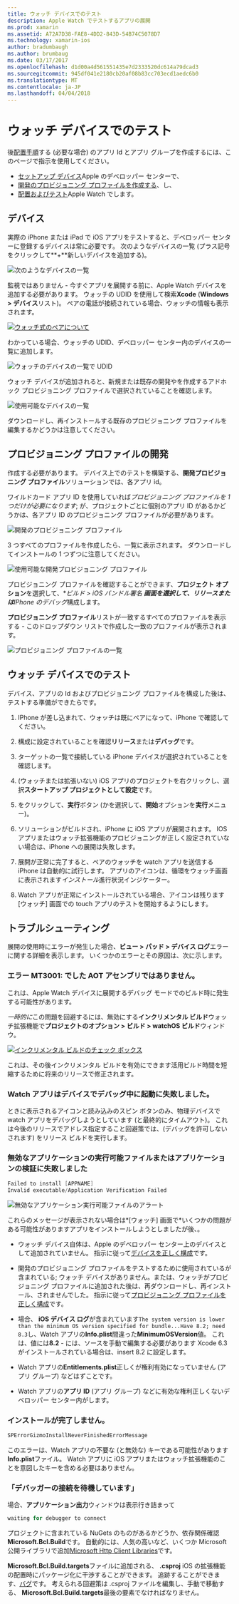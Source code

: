 ```yaml
---
title: ウォッチ デバイスでのテスト
description: Apple Watch でテストするアプリの展開
ms.prod: xamarin
ms.assetid: A72A7D38-FAE8-4DD2-843D-54B74C5078D7
ms.technology: xamarin-ios
author: bradumbaugh
ms.author: brumbaug
ms.date: 03/17/2017
ms.openlocfilehash: d1d00a4d561551435e7d2333520dc614a79dcad3
ms.sourcegitcommit: 945df041e2180cb20af08b83cc703ecd1aedc6b0
ms.translationtype: MT
ms.contentlocale: ja-JP
ms.lasthandoff: 04/04/2018
---
```

# <a name="testing-on-watch-devices"></a>ウォッチ デバイスでのテスト

後[配置手順](~/ios/watchos/deploy-test/index.md)する (必要な場合) のアプリ Id とアプリ グループを作成するには、このページで指示を使用してください。

- [セットアップ デバイス](#devices)Apple のデベロッパー センターで、
- [開発のプロビジョニング プロファイルを作成する](#profiles)、し、
- [配置およびテスト](#testing)Apple Watch でします。

<a name="devices" />

## <a name="devices"></a>デバイス

実際の iPhone または iPad で iOS アプリをテストすると、デベロッパー センターに登録するデバイスは常に必要です。 次のようなデバイスの一覧 (プラス記号をクリックして**+**新しいデバイスを追加する)。

![](device-images/devices-sml.png "次のようなデバイスの一覧")

監視ではありません - 今すぐアプリを展開する前に、Apple Watch デバイスを追加する必要があります。 ウォッチの UDID を使用して検索**Xcode** (**Windows > デバイス**リスト)。 ペアの電話が接続されている場合、ウォッチの情報も表示されます。

[![](device-images/xcode-devices-sml.png "ウォッチ式のペアについて")](device-images/xcode-devices.png#lightbox)

わかっている場合、ウォッチの UDID、デベロッパー センター内のデバイスの一覧に追加します。

![](device-images/devices-watch-sml.png "ウォッチのデバイスの一覧で UDID")

ウォッチ デバイスが追加されると、新規または既存の開発やを作成するアドホック プロビジョニング プロファイルで選択されていることを確認します。

![](device-images/devices-provisioning.png "使用可能なデバイスの一覧")

ダウンロードし、再インストールする既存のプロビジョニング プロファイルを編集するかどうかは注意してください。

<a name="profiles" />

## <a name="development-provisioning-profiles"></a>プロビジョニング プロファイルの開発

作成する必要があります。 デバイス上でのテストを構築する、**開発プロビジョニング プロファイル**ソリューションでは、各アプリ id。

ワイルドカード アプリ ID を使用していれば*プロビジョニング プロファイルを 1 つだけが必要になります*; が、プロジェクトごとに個別のアプリ ID があるかどうかは、各アプリ ID のプロビジョニング プロファイルが必要があります。

![](device-images/provisioningprofile-development.png "開発のプロビジョニング プロファイル")

3 つすべてのプロファイルを作成したら、一覧に表示されます。 ダウンロードしてインストールの 1 つずつに注意してください。

![](device-images/provisioningprofiles.png "使用可能な開発プロビジョニング プロファイル")

プロビジョニング プロファイルを確認することができます、**プロジェクト オプション**を選択して、**ビルド > iOS バンドル署名 ***画面を選択して、**リリース**または**IPhone のデバッグ**構成します。

**プロビジョニング プロファイル**リストが一致するすべてのプロファイルを表示する - このドロップダウン リストで作成した一致のプロファイルが表示されます。

![](device-images/options-selectprofile.png "プロビジョニング プロファイルの一覧")


<a name="testing" />

## <a name="testing-on-a-watch-device"></a>ウォッチ デバイスでのテスト

デバイス、アプリの Id およびプロビジョニング プロファイルを構成した後は、テストする準備ができたらです。

1. IPhone が差し込まれて、ウォッチは既にペアになって、iPhone で確認してください。

2. 構成に設定されていることを確認**リリース**または**デバッグ**です。

3. ターゲットの一覧で接続している iPhone デバイスが選択されていることを確認します。

4. (ウォッチまたは拡張いない) iOS アプリのプロジェクトを右クリックし、選択**スタートアップ プロジェクトとして設定**です。

5. をクリックして、**実行**ボタン (かを選択して、**開始**オプションを**実行**メニュー)。

6. ソリューションがビルドされ、iPhone に iOS アプリが展開されます。
  IOS アプリまたはウォッチ拡張機能のプロビジョニングが正しく設定されていない場合は、iPhone への展開は失敗します。

7. 展開が正常に完了すると、ペアのウォッチを watch アプリを送信する iPhone は自動的に試行します。 アプリのアイコンは、循環をウォッチ画面に表示されます*インストール*進行状況インジケーター。

8. Watch アプリが正常にインストールされている場合、アイコンは残ります [ウォッチ] 画面での touch アプリのテストを開始するようにします。


## <a name="troubleshooting"></a>トラブルシューティング

展開の使用時にエラーが発生した場合、**ビュー > パッド > デバイス ログ**エラーに関する詳細を表示します。 いくつかのエラーとその原因は、次に示します。

### <a name="error-mt3001-could-not-aot-the-assembly"></a>エラー MT3001: でした AOT アセンブリではありません。

これは、Apple Watch デバイスに展開するデバッグ モードでのビルド時に発生する可能性があります。

*一時的に*この問題を回避するには、無効にする**インクリメンタル ビルド**ウォッチ拡張機能で**プロジェクトのオプション > ビルド > watchOS ビルド**ウィンドウ。

[![](device-images/disable-incremental-sml.png "インクリメンタル ビルドのチェック ボックス")](device-images/disable-incremental.png#lightbox)

これは、その後インクリメンタル ビルドを有効にできます活用ビルド時間を短縮するために将来のリリースで修正されます。


### <a name="watch-app-fails-to-start-while-debugging-on-device"></a>Watch アプリはデバイスでデバッグ中に起動に失敗しました。

ときに表示されるアイコンと読み込みのスピン ボタンのみ、物理デバイスで watch アプリをデバッグしようとしています (と最終的にタイムアウト)。 これは今後のリリースでアドレス指定すること回避策では、(デバッグを許可しないされます) をリリース ビルドを実行します。


### <a name="invalid-application-executable-or-application-verification-failed"></a>無効なアプリケーションの実行可能ファイルまたはアプリケーションの検証に失敗しました

```csharp
Failed to install [APPNAME]
Invalid executable/Application Verification Failed
```

![](device-images/invalid-application-executable.png "無効なアプリケーション実行可能ファイルのアラート")

これらのメッセージが表示されない場合は*[ウォッチ] 画面で*いくつかの問題がある可能性がありますアプリをインストールしようとしましたが後、。

- ウォッチ デバイス自体は、Apple のデベロッパー センター上のデバイスとして追加されていません。 指示に従って[デバイスを正しく構成](#devices)です。

- 開発のプロビジョニング プロファイルをテストするために使用されているが含まれている; ウォッチ デバイスがありません。または、ウォッチがプロビジョニング プロファイルに追加された後は、再ダウンロードし、再インストール、されませんでした。 指示に従って[プロビジョニング プロファイルを正しく構成](#profiles)です。

- 場合、 **iOS デバイス ログ**が含まれています`The system version is lower than the minimum OS version specified for bundle...Have 8.2; need 8.3`し、Watch アプリの**Info.plist**間違った**MinimumOSVersion**値。
  これは、値には**8.2** - には、ソースを手動で編集する必要があります Xcode 6.3 がインストールされている場合は、insert 8.2 に設定します。

- Watch アプリの**Entitlements.plist**正しくが権利有効になっていません (アプリ グループ) などはずことです。

- Watch アプリの**アプリ ID** (アプリ グループ) などに有効な権利正しくないデベロッパー センター内がします。



### <a name="install-never-finished"></a>インストールが完了しません。

```csharp
SPErrorGizmoInstallNeverFinishedErrorMessage
```

このエラーは、Watch アプリの不要な (と無効な) キーである可能性があります**Info.plist**ファイル。 Watch アプリに iOS アプリまたはウォッチ拡張機能のことを意図したキーを含める必要はありません。

<!--eg. NSLocationAlwaysUsageDescription -->


### <a name="waiting-for-debugger-to-connect"></a>「デバッガーの接続を待機しています」

場合、**アプリケーション出力**ウィンドウは表示行き詰まって

```csharp
waiting for debugger to connect
```

プロジェクトに含まれている NuGets のものがあるかどうか、依存関係確認**Microsoft.Bcl.Build**です。 自動的には、人気の高いなど、いくつか Microsoft 公開ライブラリで追加[Microsoft Http Client Libraries](http://www.nuget.org/packages/Microsoft.Net.Http/)です。

**Microsoft.Bcl.Build.targets**ファイルに追加される、 **.csproj** iOS の拡張機能の配置時にパッケージ化に干渉することができます。 追跡することができます、[バグ](https://bugzilla.xamarin.com/show_bug.cgi?id=29912)です。
考えられる回避策は .csproj ファイルを編集し、手動で移動する、 **Microsoft.Bcl.Build.targets**最後の要素でなければなりません。

